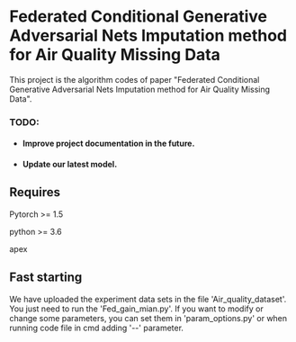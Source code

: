 # Federated Conditional Generative Adversarial Nets Imputation method for Air Quality Missing Data

This project is the algorithm codes of paper "Federated Conditional Generative Adversarial Nets Imputation method for Air Quality Missing Data".

### TODO:
+ #### Improve project documentation in the future.
+ #### Update our latest model.

## Requires 

Pytorch >= 1.5

python >= 3.6

apex 

## Fast starting
We have uploaded the experiment data sets in the file 'Air_quality_dataset'. You just need to run the 'Fed_gain_mian.py'. If you want to modify or change some 
parameters, you can set them in 'param_options.py' or when running code file in cmd adding '--' parameter.
